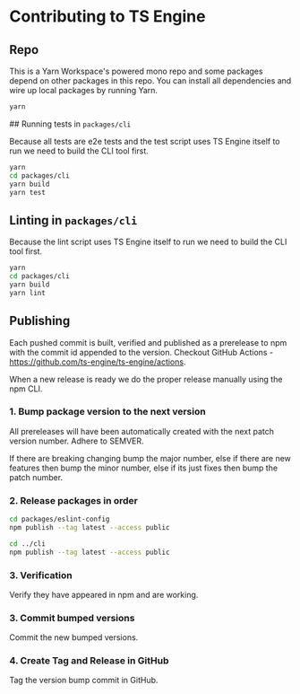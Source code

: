 # Contributing to TS Engine

## Repo

This is a Yarn Workspace's powered mono repo and some packages depend on other packages in this repo. You can install all dependencies and wire up local packages by running Yarn.

```sh
yarn
```

## Running tests in `packages/cli`

Because all tests are e2e tests and the test script uses TS Engine itself to run we need to build the CLI tool first.

```sh
yarn
cd packages/cli
yarn build
yarn test
```

## Linting in `packages/cli`

Because the lint script uses TS Engine itself to run we need to build the CLI tool first.

```sh
yarn
cd packages/cli
yarn build
yarn lint
```

## Publishing

Each pushed commit is built, verified and published as a prerelease to npm with the commit id appended to the version. Checkout GitHub Actions - https://github.com/ts-engine/ts-engine/actions.

When a new release is ready we do the proper release manually using the npm CLI.

### 1. Bump package version to the next version

All prereleases will have been automatically created with the next patch version number. Adhere to SEMVER.

If there are breaking changing bump the major number, else if there are new features then bump the minor number, else if its just fixes then bump the patch number.

### 2. Release packages in order

```sh
cd packages/eslint-config
npm publish --tag latest --access public

cd ../cli
npm publish --tag latest --access public
```

### 3. Verification

Verify they have appeared in npm and are working.

### 3. Commit bumped versions

Commit the new bumped versions.

### 4. Create Tag and Release in GitHub

Tag the version bump commit in GitHub.
